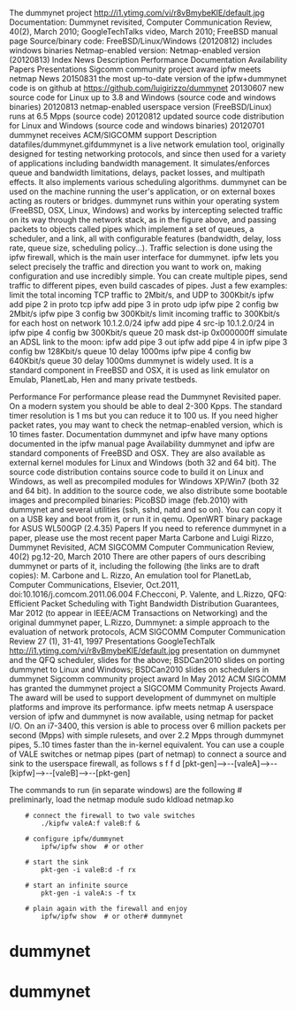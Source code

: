 The dummynet project
http://i1.ytimg.com/vi/r8vBmybeKlE/default.jpg
Documentation: Dummynet revisited, Computer Communication Review, 40(2), March 2010; GoogleTechTalks video, March 2010; FreeBSD manual page
Source/binary code: FreeBSD/Linux/Windows (20120812) includes windows binaries
Netmap-enabled version: Netmap-enabled version (20120813)
Index
News
Description
Performance
Documentation
Availability
Papers
Presentations
Sigcomm community project award
ipfw meets netmap
News
20150831 the most up-to-date version of the ipfw+dummynet code is on github at https://github.com/luigirizzo/dummynet
20130607 new source code for Linux up to 3.8 and Windows (source code and windows binaries)
20120813 netmap-enabled userspace version (FreeBSD/Linux) runs at 6.5 Mpps (source code)
20120812 updated source code distribution for Linux and Windows (source code and windows binaries)
20120701 dummynet receives ACM/SIGCOMM support
Description
 datafiles/dummynet.gifdummynet is a live network emulation tool, originally designed for testing networking protocols, and since then used for a variety of applications including bandwidth management. It simulates/enforces queue and bandwidth limitations, delays, packet losses, and multipath effects. It also implements various scheduling algorithms. dummynet can be used on the machine running the user's application, or on external boxes acting as routers or bridges.
 dummynet runs within your operating system (FreeBSD, OSX, Linux, Windows) and works by intercepting selected traffic on its way through the network stack, as in the figure above, and passing packets to objects called pipes which implement a set of queues, a scheduler, and a link, all with configurable features (bandwidth, delay, loss rate, queue size, scheduling policy...).
 Traffic selection is done using the ipfw firewall, which is the main user interface for dummynet. ipfw lets you select precisely the traffic and direction you want to work on, making configuration and use incredibly simple. You can create multiple pipes, send traffic to different pipes, even build cascades of pipes.
 Just a few examples:
 limit the total incoming TCP traffic to 2Mbit/s, and UDP to 300Kbit/s
     ipfw add pipe 2 in proto tcp
         ipfw add pipe 3 in proto udp
	     ipfw pipe 2 config bw 2Mbit/s
	         ipfw pipe 3 config bw 300Kbit/s
		 limit incoming traffic to 300Kbit/s for each host on network 10.1.2.0/24
		     ipfw add pipe 4 src-ip 10.1.2.0/24 in
		         ipfw pipe 4 config bw 300Kbit/s queue 20 mask dst-ip 0x000000ff
			 simulate an ADSL link to the moon:
			     ipfw add pipe 3 out
			         ipfw add pipe 4 in
				     ipfw pipe 3 config bw 128Kbit/s queue 10 delay 1000ms
				         ipfw pipe 4 config bw 640Kbit/s queue 30 delay 1000ms
					 dummynet is widely used. It is a standard component in FreeBSD and OSX, it is used as link emulator on Emulab, PlanetLab, Hen and many private testbeds.

Performance
For performance please read the Dummynet Revisited paper. On a modern system you should be able to deal 2-300 Kpps. The standard timer resolution is 1 ms but you can reduce it to 100 us.
If you need higher packet rates, you may want to check the netmap-enabled version, which is 10 times faster.
Documentation
dummynet and ipfw have many options documented in the ipfw manual page
Availability
dummynet and ipfw are standard components of FreeBSD and OSX. They are also available as external kernel modules for Linux and Windows (both 32 and 64 bit).
The source code distribution contains source code to build it on Linux and Windows, as well as precompiled modules for Windows XP/Win7 (both 32 and 64 bit).
In addition to the source code, we also distribute some bootable images and precompiled binaries:
PicoBSD image (feb.2010) with dummynet and several utilities (ssh, sshd, natd and so on). You can copy it on a USB key and boot from it, or run it in qemu.
OpenWRT binary package for ASUS WL500GP (2.4.35)
Papers
If you need to reference dummynet in a paper, please use the most recent paper
Marta Carbone and Luigi Rizzo, Dummynet Revisited, ACM SIGCOMM Computer Communication Review, 40(2) pg.12-20, March 2010
There are other papers of ours describing dummynet or parts of it, including the following (the links are to draft copies):
M. Carbone and L. Rizzo, An emulation tool for PlanetLab, Computer Communications, Elsevier, Oct.2011, doi:10.1016/j.comcom.2011.06.004
F.Checconi, P. Valente, and L.Rizzo, QFQ: Efficient Packet Scheduling with Tight Bandwidth Distribution Guarantees, Mar 2012 (to appear in IEEE/ACM Transactions on Networking)
and the original dummynet paper,
L.Rizzo, Dummynet: a simple approach to the evaluation of network protocols, ACM SIGCOMM Computer Communication Review 27 (1), 31-41, 1997
Presentations
GoogleTechTalk http://i1.ytimg.com/vi/r8vBmybeKlE/default.jpg presentation on dummynet and the QFQ scheduler,
slides for the above;
BSDCan2010 slides on porting dummynet to Linux and Windows;
BSDCan2010 slides on schedulers in dummynet
Sigcomm community project award
In May 2012 ACM SIGCOMM has granted the dummynet project a SIGCOMM Community Projects Award. The award will be used to support development of dummynet on multiple platforms and improve its performance.
ipfw meets netmap
A userspace version of ipfw and dummynet is now available, using netmap for packet I/O. On an i7-3400, this version is able to process over 6 million packets per second (Mpps) with simple rulesets, and over 2.2 Mpps through dummynet pipes, 5..10 times faster than the in-kernel equivalent.
You can use a couple of VALE switches or netmap pipes (part of netmap) to connect a source and sink to the userspace firewall, as follows
                s       f               f       d
		   [pkt-gen]-->--[valeA]-->--[kipfw]-->--[valeB]-->--[pkt-gen]

The commands to run (in separate windows) are the following
        # preliminarly, load the netmap module
	        sudo kldload netmap.ko

        # connect the firewall to two vale switches
	        ./kipfw valeA:f valeB:f &

        # configure ipfw/dummynet
	        ipfw/ipfw show  # or other

        # start the sink
	        pkt-gen -i valeB:d -f rx

        # start an infinite source
	        pkt-gen -i valeA:s -f tx

        # plain again with the firewall and enjoy
	        ipfw/ipfw show  # or other# dummynet
# dummynet
# dummynet

